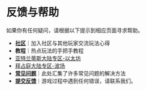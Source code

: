 # 反馈与帮助

如果你有任何疑问，请根据以下提示到相应页面寻求帮助。

* [**社区**](community.md)｜加入社区与其他玩家交流玩法心得
*  **教程**｜热点玩法的手把手教程
  * [亚特兰蒂斯大陆专区-以太坊](../tutorials/atlantis-ethereum/)
  * [拜占庭大陆专区-波场](../tutorials/byzantine-tron/)
* [**常见问题**](faq/)｜此处汇集了许多常见问题的解决方法
* [**提交反馈**](https://evolutionland.zendesk.com/)｜游戏过程中遇到任何错误，请联系我们。

